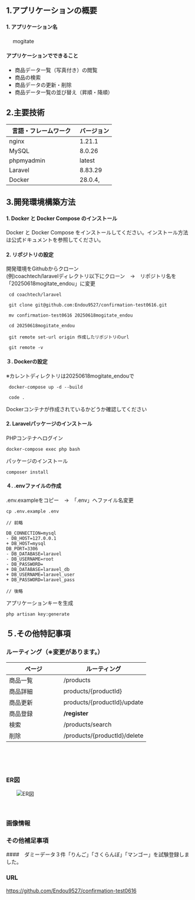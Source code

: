 ## 1.アプリケーションの概要

#### 1. アプリケーション名

　 mogitate

#### アプリケーションでできること

- 商品データ一覧（写真付き）の閲覧
- 商品の検索
- 商品データの更新・削除
- 商品データ一覧の並び替え（昇順・降順）



## 2.主要技術

| 言語・フレームワーク　 | バージョン |
| -------------------- | ---------- |
| nginx                | 1.21.1     |
| MySQL                | 8.0.26     |
| phpmyadmin           | latest     |
| Laravel              | 8.83.29    |
| Docker               | 28.0.4,    |



## 3.開発環境構築方法

#### 1. Docker と Docker Compose のインストール

Docker と Docker Compose をインストールしてください。インストール方法は公式ドキュメントを参照してください。


#### 2. リポジトリの設定

開発環境をGithubからクローン<br />
(例)coachtech/laravelディレクトリ以下にクローン　→　リポジトリ名を「20250618mogitate_endou」に変更
```
 cd coachtech/laravel
```
```
 git clone git@github.com:Endou9527/confirmation-test0616.git
```
```
 mv confirmation-test0616 20250618mogitate_endou
```


```
 cd 20250618mogitate_endou
```
```
 git remote set-url origin 作成したリポジトリのurl
```
```
 git remote -v
```


#### ３. Dockerの設定

※カレントディレクトリは20250618mogitate_endouで
```
 docker-compose up -d --build
```
```
 code .
```
Dockerコンテナが作成されているかどうか確認してください


#### 2. Laravelパッケージのインストール

PHPコンテナへログイン

```
docker-compose exec php bash
```

パッケージのインストール

```
composer install
```


#### ４. .envファイルの作成

.env.exampleをコピー　→　「.env」へファイル名変更
```
cp .env.example .env
```


```
// 前略

DB_CONNECTION=mysql
- DB_HOST=127.0.0.1
+ DB_HOST=mysql
DB_PORT=3306
- DB_DATABASE=laravel
- DB_USERNAME=root
- DB_PASSWORD=
+ DB_DATABASE=laravel_db
+ DB_USERNAME=laravel_user
+ DB_PASSWORD=laravel_pass

// 後略

```


アプリケーションキーを生成

```
php artisan key:generate
```


## ５.その他特記事項

### ルーティング（※変更があります。）

  | ページ　   　　　　| ルーティング        　 |
  | ------------- | ----------------------------|
  | 商品一覧        | /products                   |
  | 商品詳細       | products/{productId}        |
  | 商品更新　　    | products/{productId}/update |
  | 商品登録       | __/register__　　　　　           |
  | 検索　　        | /products/search             |
  | 削除  　　      | /products/{productId}/delete |
  <br /> 
  <br />
  <br />

### ER図
　　![ER図](ER図.jpg)
  <br /> 
  <br />
  <br />  

### 画像情報


### その他補足事項
  ####　ダミーデータ３件「りんご」「さくらんぼ」「マンゴー」を試験登録しました。

### URL
https://github.com/Endou9527/confirmation-test0616


